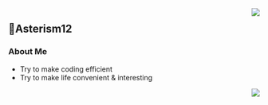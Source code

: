 <a href="https://github.com/anuraghazra/github-readme-stats">
  <img align="right" src="https://github-readme-stats.vercel.app/api?username=Asterism12&show_icons=true&hide_border=true&include_all_commits_disable=false&custom_title=Asterism12&count_private=true">
</a>

## 🍵Asterism12
### About Me
- Try to make coding efficient
- Try to make life convenient & interesting

<a href=#>
  <img align="right" src="https://github-readme-stats.vercel.app/api/top-langs/?username=Asterism12&layout=compact&hide_border=true">
</a>
